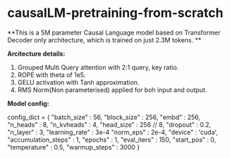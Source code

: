 # causalLM-pretraining-from-scratch

**This is a 5M parameter Causal Language model based on Transformer Decoder only architecture, which is trained on just 2.3M tokens. **


**Arcitecture details:**
1. Grouped Multi Query attention with 2:1 query, key ratio.
2. ROPE with theta of 1e5.
3. GELU activation with Tanh approximation.
4. RMS Norm(Non parameterised) applied for boh input and output.

**Model config:**

config_dict = {
    "batch_size" : 56,
    "block_size" : 256,
    "embd" : 256,
    "n_heads" : 8,
    "n_kvheads" : 4,
    "head_size" : 256 // 8,
    "dropout" : 0.2,
    "n_layer" : 3,
    "learning_rate" : 3e-4
    "norm_eps" : 2e-4,
    "device" : 'cuda',
    "accumulation_steps" : 1,
    "epochs" : 1,
    "eval_iters" : 150,
    "start_pos" : 0,
    "temperature" : 0.5,
    "warmup_steps" : 3000
}
